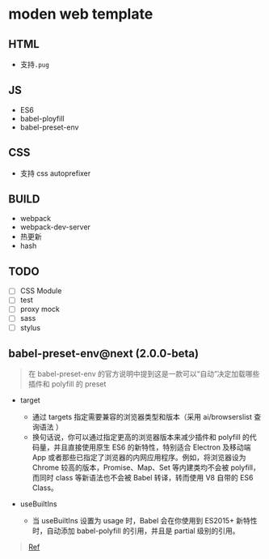 # moden web template

## HTML

- 支持`.pug`

## JS

- ES6 
- babel-ployfill
- babel-preset-env

## CSS

- 支持 css autoprefixer 

## BUILD

- webpack
- webpack-dev-server
- 热更新
- hash


## TODO

- [ ] CSS Module
- [ ] test
- [ ] proxy mock
- [ ] sass
- [ ] stylus

## babel-preset-env@next (2.0.0-beta)

> 在 babel-preset-env 的官方说明中提到这是一款可以“自动”决定加载哪些插件和 polyfill 的 preset

- target
  - 通过 targets 指定需要兼容的浏览器类型和版本（采用 ai/browserslist 查询语法 ）
  - 换句话说，你可以通过指定更高的浏览器版本来减少插件和 polyfill 的代码量，并且直接使用原生 ES6 的新特性，特别适合 Electron 及移动端 App 或者那些已指定了浏览器的内网应用程序。例如，将浏览器设为 Chrome 较高的版本，Promise、Map、Set 等内建类均不会被 polyfill，而同时 class 等新语法也不会被 Babel 转译，转而使用 V8 自带的 ES6 Class。

- useBuiltIns 
  - 当 useBuiltIns 设置为 usage 时，Babel 会在你使用到 ES2015+ 新特性时，自动添加 babel-polyfill 的引用，并且是 partial 级别的引用。

> [Ref](https://zhuanlan.zhihu.com/p/29506685?utm_source=com.daimajia.gold&utm_medium=social)